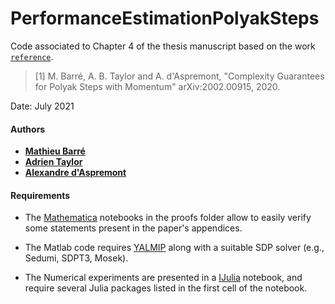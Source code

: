 # PerformanceEstimationPolyakSteps
Code associated to Chapter 4 of the thesis manuscript based on the work [`reference`](https://arxiv.org/abs/2002.00915).

> [1] M. Barré, A. B. Taylor and A. d'Aspremont, "Complexity Guarantees for Polyak Steps with Momentum" arXiv:2002.00915, 2020.

Date:    July 2021

#### Authors

- [**Mathieu Barré**](http://mathbarre.github.io)
- [**Adrien Taylor**](https://www.di.ens.fr/~ataylor/)
- [**Alexandre d'Aspremont**](https://www.di.ens.fr/~aspremon/)

#### Requirements

- The [Mathematica](https://www.wolfram.com/mathematica/) notebooks in the proofs folder allow to easily verify some statements present in the paper's appendices.

- The Matlab code requires [YALMIP](https://yalmip.github.io/) along with a suitable SDP solver (e.g., Sedumi, SDPT3, Mosek).

- The Numerical experiments are presented in a [IJulia](https://github.com/JuliaLang/IJulia.jl) notebook, and require several Julia packages listed in the first cell of the notebook.
